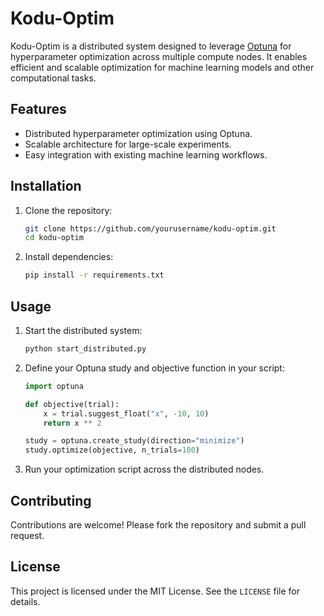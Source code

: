 # Kodu-Optim

Kodu-Optim is a distributed system designed to leverage [Optuna](https://optuna.org/) for hyperparameter optimization across multiple compute nodes. It enables efficient and scalable optimization for machine learning models and other computational tasks.

## Features

- Distributed hyperparameter optimization using Optuna.
- Scalable architecture for large-scale experiments.
- Easy integration with existing machine learning workflows.

## Installation

1. Clone the repository:
   ```bash
   git clone https://github.com/yourusername/kodu-optim.git
   cd kodu-optim
   ```

2. Install dependencies:
   ```bash
   pip install -r requirements.txt
   ```

## Usage

1. Start the distributed system:
   ```bash
   python start_distributed.py
   ```

2. Define your Optuna study and objective function in your script:
   ```python
   import optuna

   def objective(trial):
       x = trial.suggest_float("x", -10, 10)
       return x ** 2

   study = optuna.create_study(direction="minimize")
   study.optimize(objective, n_trials=100)
   ```

3. Run your optimization script across the distributed nodes.

## Contributing

Contributions are welcome! Please fork the repository and submit a pull request.

## License

This project is licensed under the MIT License. See the `LICENSE` file for details.
